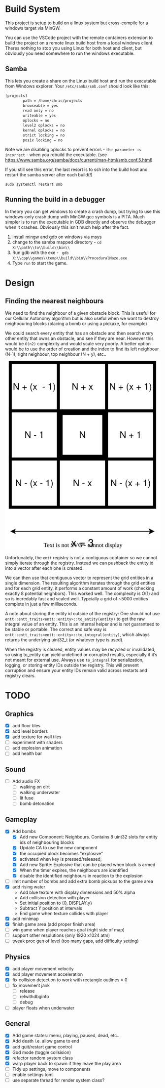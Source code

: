 # Build System

This project is setup to build on a linux system but cross-compile for a windows target via MinGW.

You can use the VSCode project with the remote containers extension to build the project on a remote linux build host from a local windows client.  Theres nothing to stop you using Linux for both host and client, but obviously you need somewhere to run the windows executable.

## Samba

This lets you create a share on the Linux build host and run the executable from Windows explorer. Your `/etc/samba/smb.conf` should look like this:

```
[projects]
        path = /home/chris/projects
        browseable = yes
        read only = no
        writeable = yes
        oplocks = no
        level2 oplocks = no
        kernel oplocks = no
        strict locking = no
        posix locking = no
```

Note we are disabling oplocks to prevent errors - `the parameter is incorrect` - when you rebuild the executable.  (see https://www.samba.org/samba/docs/current/man-html/smb.conf.5.html)


If you still see this error, the last resort is to ssh into the build host and restart the samba server after each build(!)

```
sudo systemctl restart smb
```

## Running the build in a debugger

In theory you can get windows to create a crash dump, but trying to use this windows-only crash dump with MinGW gcc symbols is a PITA. Much simpler is to run the executable in GDB directly and observe the debugger when it crashes. Obviously this isn't much help after the fact.  

1. install mingw and gdb on windows via msys
2. change to the samba mapped directory - `cd X:\\path\\to\\build\\bin\\`
3. Run gdb with the exe - ` gdb X:\\cpp\\games\\temp\\build\\bin\\ProceduralMaze.exe`
4. Type `run` to start the game.

# Design 

## Finding the nearest neighbours

We need to find the neighbour of a given obstacle block. This is useful for our Cellular Autonomy algorithm but is also useful when we want to destroy neighbouring blocks (placing a bomb or using a pickaxe, for example)


We could search every entity that has an obstacle and then search every other entity that owns an obstacle, and see if they are near. However this would be `O(n2)` complexity and would scale very poorly. A better option would be to use the order of creation and the index to find its left neighbour (N-1), right neighbour, top neighbour (N + y), etc.. 

![alt text](ANS.svg)

Unfortunately, the `entt` registry is not a contiguous container so we cannot simply iterate through the registry. Instead we can pushback the entity id into a vector after each one is created. 

We can then use that contiguous vector to represent the grid entities in a single dimension. The resulting algorithm iterates through the grid entities and for each grid entity, it performs a constant amount of work (checking exactly 8 potential neighbors). 
This worked well. The complexity is O(1) and so is incredably fast and scaled well. Typcially a grid of ~5000 entities complete in just a few milliseconds.

A note about storing the entity id outside of the registry: One should not use `entt::entt_traits<entt::entity>::to_entity(entity)` to get the raw integral value of an entity. This is an internal helper and is not guaranteed to be stable or portable.
The correct and safe way is `entt::entt_traits<entt::entity>::to_integral(entity)`, which always returns the underlying uint32_t (or whatever type is used).

When the registry is cleared, entity values may be recycled or invalidated, so using to_entity can yield undefined or corrupted results, especially if it’s not meant for external use.
Always use `to_integral` for serialization, logging, or storing entity IDs outside the registry. This will prevent corruption and ensure your entity IDs remain valid across restarts and registry clears.

# TODO
## Graphics
- [x] add floor tiles
- [x] add level borders
- [x] add texture for wall tiles
- [ ] experiment with shaders
- [ ] add explosion animation
- [ ] add health bar
## Sound
- [ ] Add audio FX
    - [ ] walking on dirt
    - [ ] walking underwater
    - [ ] lit fuse
    - [ ] bomb detonation
    
## Gameplay
- [x] Add bombs
    - [x] Add new Component: Neighbours. Contains 8 uint32 slots for entity ids of neighbouring blocks 
    - [x] Update CA to use the new component
    - [x] the occupied block becomes "explosive"
    - [x] activated when key is pressed/released,
    - [x] Add new Sprite: Explosive that can be placed when block is armed
    - [x] When the timer expires, the neighbours are identified
    - [x] disable the identified neighbours in reaction to the explosion

- [ ] limit number of bombs and add extra bomb pickups to the game area
- [x] add rising water
    - Add blue texture with display dimensions and 50% alpha 
    - Add collision detection with player
    - Set initial position to {0, DISPLAY.y}
    - Subtract Y position at intervals
    - End game when texture collides with player
- [x] add minimap
- [x] finish game area (add proper finish area)
- [ ] win game when player reaches goal (right side of map)
- [ ] support other resolutions (only 1920 x1024 atm)
- [ ] tweak proc gen of level (too many gaps, add difficulty setting)
## Physics
- [x] add player movement velocity
- [x] add player movement acceleration
- [x] fix collision detection to work with rectangle outlines = 0
- [ ] fix movement jank
    - [ ] release
    - [ ] relwithdbginfo
    - [ ] debug
- [ ] player floats when underwater

## General
- [x] Add game states: menu, playing, paused, dead, etc..
- [x] Add death i.e. allow game to end
- [x] add quit/restart game control
- [x] God mode (toggle collsision)
- [x] refactor random system class
- [x] warp player back to spawn if they leave the play area
- [ ] Tidy up settings, move to components
- [ ] enable settings.toml 
- [ ] use separate thread for render system class?